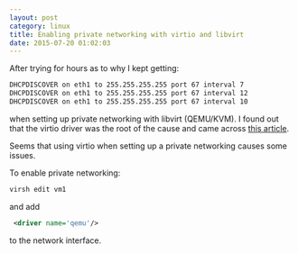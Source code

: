 ```yaml
---
layout: post
category: linux
title: Enabling private networking with virtio and libvirt
date: 2015-07-20 01:02:03
---
```


After trying for hours as to why I kept getting:

```bash
DHCPDISCOVER on eth1 to 255.255.255.255 port 67 interval 7 
DHCPDISCOVER on eth1 to 255.255.255.255 port 67 interval 12
DHCPDISCOVER on eth1 to 255.255.255.255 port 67 interval 10
```

when setting up private networking with libvirt (QEMU/KVM). I found out that the virtio driver was the root of the cause and came across [this article](https://access.redhat.com/documentation/en-US/Red_Hat_Enterprise_Linux/6/html/Virtualization_Host_Configuration_and_Guest_Installation_Guide/ch11s02.html).

Seems that using virtio when setting up a private networking causes some issues.

To enable private networking:

```bash
virsh edit vm1
```

and add 

```xml
 <driver name='qemu'/> 
```

to the network interface.

